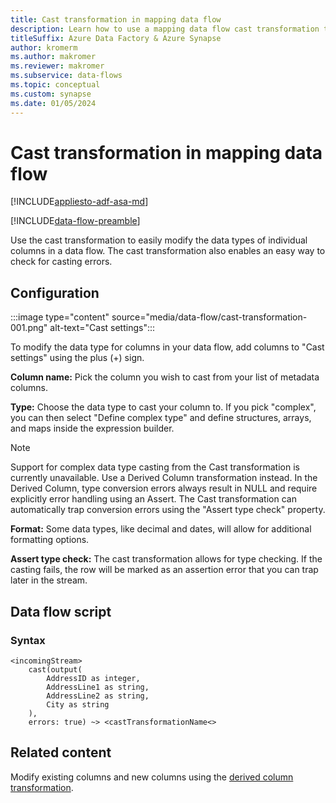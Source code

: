 ```yaml
---
title: Cast transformation in mapping data flow 
description: Learn how to use a mapping data flow cast transformation to easily change column data types in Azure Data Factory or Synapse Analytics pipelines.
titleSuffix: Azure Data Factory & Azure Synapse
author: kromerm
ms.author: makromer
ms.reviewer: makromer
ms.subservice: data-flows
ms.topic: conceptual
ms.custom: synapse
ms.date: 01/05/2024
---
```


# Cast transformation in mapping data flow 

[!INCLUDE[appliesto-adf-asa-md](includes/appliesto-adf-asa-md.md)]

[!INCLUDE[data-flow-preamble](includes/data-flow-preamble.md)]

Use the cast transformation to easily modify the data types of individual columns in a data flow. The cast transformation also enables an easy way to check for casting errors.

## Configuration

:::image type="content" source="media/data-flow/cast-transformation-001.png" alt-text="Cast settings":::

To modify the data type for columns in your data flow, add columns to "Cast settings" using the plus (+) sign.

**Column name:** Pick the column you wish to cast from your list of metadata columns.

**Type:** Choose the data type to cast your column to. If you pick "complex", you can then select "Define complex type" and define structures, arrays, and maps inside the expression builder.

> [!NOTE]
> Support for complex data type casting from the Cast transformation is currently unavailable. Use a Derived Column transformation instead. In the Derived Column, type conversion errors always result in NULL and require explicitly error handling using an Assert. The Cast transformation can automatically trap conversion errors using the "Assert type check" property.

**Format:** Some data types, like decimal and dates, will allow for additional formatting options.

**Assert type check:** The cast transformation allows for type checking. If the casting fails, the row will be marked as an assertion error that you can trap later in the stream.

## Data flow script

### Syntax

```
<incomingStream>
    cast(output(
		AddressID as integer,
		AddressLine1 as string,
		AddressLine2 as string,
		City as string
	),
	errors: true) ~> <castTransformationName<>
```
## Related content

Modify existing columns and new columns using the [derived column transformation](data-flow-derived-column.md).
